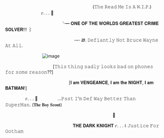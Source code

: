 ㅤㅤㅤㅤㅤㅤㅤㅤㅤㅤㅤㅤㅤㅤㅤㅤㅤㅤㅤㅤㅤㅤ(𝚃𝚑𝚎 𝚁𝚎𝚊𝚍 𝙼𝚎 𝙸𝚜  𝙰  𝚆.𝙸.𝙿.)
ㅤㅤㅤㅤㅤㅤㅤㅤㅤㅤㅤ೯.  .    . 🦇


ㅤㅤㅤㅤㅤㅤㅤㅤㅤㅤㅤㅤㅤㅤ╰━ 𝐎𝐍𝐄 𝐎𝐅 𝐓𝐇𝐄 𝐖𝐎𝐑𝐋𝐃𝐒 𝐆𝐑𝐄𝐀𝐓𝐄𝐒𝐓 𝐂𝐑𝐈𝐌𝐄 𝐒𝐎𝐋𝐕𝐄𝐑!!! ⌇

ㅤㅤㅤㅤㅤㅤㅤㅤㅤㅤㅤㅤㅤㅤㅤㅤㅤ _-__-__-_
Ꮺ. 𝙳𝚎𝚏𝚒𝚊𝚗𝚝𝚕𝚢 𝙽𝚘𝚝 𝙱𝚛𝚞𝚌𝚎 𝚆𝚊𝚢𝚗𝚎 𝙰𝚝 𝙰𝚕𝚕. 

ㅤ
ㅤㅤㅤㅤㅤㅤㅤㅤ![image](https://github.com/user-attachments/assets/4c473765-5f1b-4430-ad51-8a2e31ccc000)



ㅤㅤㅤㅤㅤㅤㅤㅤㅤㅤㅤㅤ[𝚃𝚑𝚒𝚜 𝚝𝚑𝚒𝚗𝚐 𝚜𝚊𝚍𝚕𝚢 𝚕𝚘𝚘𝚔𝚜 𝚋𝚊𝚍 𝚘𝚗 𝚙𝚑𝚘𝚗𝚎𝚜 𝚏𝚘𝚛 𝚜𝚘𝚖𝚎 𝚛𝚎𝚊𝚜𝚘𝚗??]


ㅤㅤㅤㅤㅤㅤㅤㅤㅤㅤㅤㅤㅤㅤㅤㅤ[𝐈 𝐚𝐦 𝐕𝐄𝐍𝐆𝐄𝐀𝐍𝐂𝐄, 𝐈 𝐚𝐦 𝐭𝐡𝐞 𝐍𝐈𝐆𝐇𝐓, 𝐈 𝐚𝐦 𝐁𝐀𝐓𝐌𝐀𝐍!]



ㅤㅤㅤㅤㅤ೯.  .    . 🦇ㅤㅤㅤㅤㅤ...𝙿𝚜𝚜𝚝 𝙸'𝚖 𝙳𝚎𝚏 𝚆𝚊𝚢 𝙱𝚎𝚝𝚝𝚎𝚛 𝚃𝚑𝚊𝚗 𝚂𝚞𝚙𝚎𝚛𝙼𝚊𝚗. (𝐓𝐡𝐞 𝐁𝐨𝐲 𝐒𝐜𝐨𝐮𝐭)ㅤㅤㅤㅤㅤㅤㅤㅤㅤㅤㅤㅤ

ㅤㅤㅤㅤㅤㅤㅤㅤㅤㅤㅤㅤㅤㅤㅤㅤㅤㅤㅤㅤㅤㅤㅤㅤㅤㅤㅤ🦇

ㅤㅤㅤㅤㅤㅤㅤㅤㅤㅤㅤㅤㅤㅤㅤㅤㅤ𝐓𝐇𝐄 𝐃𝐀𝐑𝐊 𝐊𝐍𝐈𝐆𝐇𝐓 ೯.  .    . ꒰ 𝙹𝚞𝚜𝚝𝚒𝚌𝚎 𝙵𝚘𝚛 𝙶𝚘𝚝𝚑𝚊𝚖



ㅤㅤㅤㅤㅤㅤㅤㅤㅤㅤㅤㅤㅤㅤㅤ
